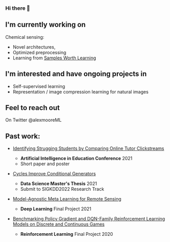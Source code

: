 ### Hi there 👋

## I'm currently working on
Chemical sensing:
- Novel architectures,
- Optimized preprocessing
- Learning from  [Samples Worth Learning](https://arxiv.org/abs/2107.02565)

## I'm interested and have ongoing projects in
- Self-supervised learning
- Representation / image compression learning for natural images

## Feel to reach out
On Twitter @alexmooreML

## Past work:
* [Identifying Strugging Students by Comparing Online Tutor Clickstreams](https://link.springer.com/chapter/10.1007%2F978-3-030-78270-2_52)
    - **Artificial Intelligence in Education Conference** 2021
    - Short paper and poster

* [Cycles Improve Conditional Generators](https://github.com/alexander-moore/Cycles-Improve-Conditional-Generators)
    - **Data Science Master's Thesis** 2021
    - Submit to SIGKDD2022 Research Track

* [Model-Agnostic Meta Learning for Remote Sensing](https://github.com/alexander-moore/MAML-Augmentation)
    - **Deep Learning** Final Project 2021

* [Benchmarking Policy Gradient and DQN-Family Reinforcement Learning Models on Discrete and Continuous Games](https://github.com/alexander-moore/CS525)
    - **Reinforcement Learning** Final Project 2020

<!--
**alexander-moore/alexander-moore** is a ✨ _special_ ✨ repository because its `README.md` (this file) appears on your GitHub profile.

Here are some ideas to get you started:

- 🔭 I’m currently working on ...
- 🌱 I’m currently learning ...
- 👯 I’m looking to collaborate on ...
- 🤔 I’m looking for help with ...
- 💬 Ask me about ...
- 📫 How to reach me: ...
- 😄 Pronouns: ...
- ⚡ Fun fact: ...
-->
